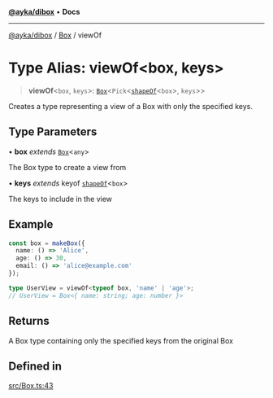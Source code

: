 [**@ayka/dibox**](../../../README.md) • **Docs**

***

[@ayka/dibox](../../../globals.md) / [Box](../README.md) / viewOf

# Type Alias: viewOf\<box, keys\>

> **viewOf**\<`box`, `keys`\>: [`Box`](../classes/Box.md)\<`Pick`\<[`shapeOf`](shapeOf.md)\<`box`\>, `keys`\>\>

Creates a type representing a view of a Box with only the specified keys.

## Type Parameters

• **box** *extends* [`Box`](../classes/Box.md)\<`any`\>

The Box type to create a view from

• **keys** *extends* keyof [`shapeOf`](shapeOf.md)\<`box`\>

The keys to include in the view

## Example

```ts
const box = makeBox({
  name: () => 'Alice',
  age: () => 30,
  email: () => 'alice@example.com'
});

type UserView = viewOf<typeof box, 'name' | 'age'>;
// UserView = Box<{ name: string; age: number }>
```

## Returns

A Box type containing only the specified keys from the original Box

## Defined in

[src/Box.ts:43](https://github.com/AndreyMork/dibox/blob/695789d45a4ef94d6e684c565b58e5a5027b964e/src/Box.ts#L43)
